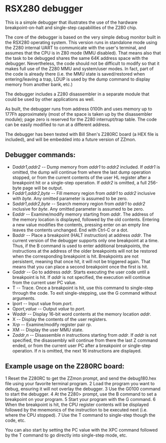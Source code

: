 # RSX280 debugger

This is a simple debugger that illustrates the use of the hardware
breakpoint-on-halt and single-step capabilities of the Z280 chip.

The core of the debugger is based on the very simple debug monitor built in
the RSX280 operating system. This version runs in standalone mode using the
Z280 internal UART to communicate with the user's terminal, and assumes that
the CPU is in Z80 mode (MMU disabled). That means also that the task to be
debugged shares the same 64K address space with the debugger. Nevertheless,
the code should not be difficult to modify so that it makes full use of the
Z280 MMU and system/user modes. In fact, part of the code is already there
(i.e. the MMU state is saved/restored when entering/leaving a trap, LDUP is
used by the dump command to display memory from another bank, etc.)

The debugger includes a Z280 disassembler in a separate module that could
be used by other applications as well.

As built, the debugger runs from address 0100h and uses memory up to 177Fh
approximately (most of the space is taken up by the disassembler module);
page zero is reserved for the Z280 interrupt/trap table. The code can be
easily modified to run at a different address.

The debugger has been tested with Bill Shen's Z280RC board (a HEX file is
included), and will be embedded into a future version of ZZmon.

## Debugger commands:

 * D*addr1*,*addr2* -- Dump memory from *addr1* to *addr2* included. If
   *addr1* is omitted, the dump will continue from where the last dump
   operation stopped, or from the current contents of the user HL register
   after a breakpoint hit or a single-step operation. If *addr2* is omitted,
   a full 256-byte page will be output.
 * F*addr1*,*addr2*,*byte* -- Fill memory region from *addr1* to *addr2*
   inclusive with *byte*. Any omitted parameter is assumed to be zero.
 * S*addr1*,*addr2*,*byte* -- Search memory region from *addr1* to *addr2*
   inclusive for *byte*. Any omitted parameter is assumed to be zero.
 * E*addr* -- Examine/modify memory starting from *addr*. The address of the
   memory location is displayed, followed by the old contents. Entering a new
   value modifies the contents, pressing enter on an empty line leaves the
   contents unchanged. End with Ctrl-C or a dot.
 * B*addr* -- Place a breakpoint (HALT instruction) at address *addr*. The
   current version of the debugger supports only one breakpoint at a time.
   Thus, if the B command is used to enter additional breakpoints, the
   instructions at the address of the older breakpoints will not be restored
   when the corresponding breakpoint is hit. Breakpoints are not persistent,
   meaning that once hit, it will not be triggered again. That means that
   you can place a second breakpoint once the first is hit.
 * G*addr* -- Go to address *addr*. Starts executing the user code until a
   breakpoint is hit. If *addr* is not specified, the execution will continue
   from the current user PC value.
 * T -- Trace. Once a breakpoint is hit, use this command to single-step
   through the code. To exit single-stepping, use the G command without
   arguments.
 * I*port* -- Input value from *port*.
 * O*port*,*value* -- Output *value* to *port*.
 * W*addr* -- Display 16-bit word contents at the memory location *addr*.
 * X -- Display the contents of the user registers.
 * X*rp* -- Examine/modify register pair *rp*.
 * XM -- Display the user MMU state.
 * Z*addr*,*n* -- Disassemble *n* instructions starting from *addr*. If
   *addr* is not specified, the disassembly will continue from there the
   last Z command ended, or from the current user PC after a breakpoint or
   single-step operation. If *n* is omitted, the next 16 instructions are
   displayed.

## Example usage on the Z280RC board:

 1 Reset the Z280RC to get the ZZmon prompt, and send the debug180.hex file
   using your favorite terminal program.
 2 Load the program you want to debug, ensuring it will not overlay the
   debugger.
 3 Use the G0100 command to start the debugger.
 4 At the Z280> prompt, use the B command to set a breakpoint on your
   program.
 5 Start your program with the G command.
 6 When the breakpoint is hit, the CPU register contents will be displayed
   followed by the mnemonics of the instruction to be executed next (i.e.
   where the CPU stopped).
 7 Use the T command to single-step though the code, etc.

You can also start by setting the PC value with the XPC command followed by
the T command to go directly into single-step mode, etc.

